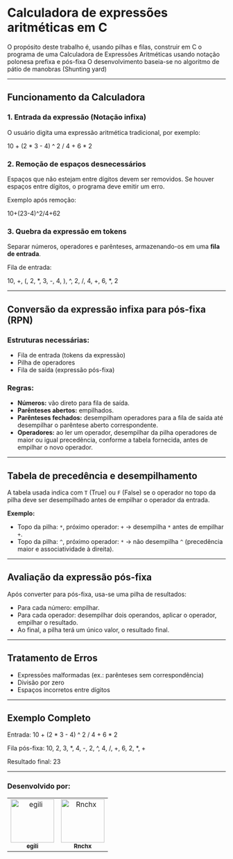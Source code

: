 # Calculadora de expressões aritméticas em C
O propósito deste trabalho é, usando pilhas e filas, construir em C o programa de uma Calculadora de Expressões Aritméticas usando notação polonesa prefixa e pós-fixa
O desenvolvimento baseia-se no algoritmo de pátio de manobras (Shunting yard)

---

## Funcionamento da Calculadora

### 1. Entrada da expressão (Notação infixa)
O usuário digita uma expressão aritmética tradicional, por exemplo:

10 + (2 * 3 - 4) ^ 2 / 4 + 6 * 2


### 2. Remoção de espaços desnecessários
Espaços que não estejam entre dígitos devem ser removidos. Se houver espaços entre dígitos, o programa deve emitir um erro.

Exemplo após remoção:

10+(23-4)^2/4+62

### 3. Quebra da expressão em tokens
Separar números, operadores e parênteses, armazenando-os em uma **fila de entrada**.

Fila de entrada:

10, +, (, 2, *, 3, -, 4, ), ^, 2, /, 4, +, 6, *, 2

---

## Conversão da expressão infixa para pós-fixa (RPN)

### Estruturas necessárias:
- Fila de entrada (tokens da expressão)
- Pilha de operadores
- Fila de saída (expressão pós-fixa)

### Regras:
- **Números:** vão direto para fila de saída.
- **Parênteses abertos:** empilhados.
- **Parênteses fechados:** desempilham operadores para a fila de saída até desempilhar o parêntese aberto correspondente.
- **Operadores:** ao ler um operador, desempilhar da pilha operadores de maior ou igual precedência, conforme a tabela fornecida, antes de empilhar o novo operador.

---

## Tabela de precedência e desempilhamento

A tabela usada indica com `T` (True) ou `F` (False) se o operador no topo da pilha deve ser desempilhado antes de empilhar o operador da entrada.

**Exemplo:**
- Topo da pilha: `*`, próximo operador: `+` → desempilha `*` antes de empilhar `+`.
- Topo da pilha: `^`, próximo operador: `*` → não desempilha `^` (precedência maior e associatividade à direita).

---

## Avaliação da expressão pós-fixa

Após converter para pós-fixa, usa-se uma pilha de resultados:

- Para cada número: empilhar.
- Para cada operador: desempilhar dois operandos, aplicar o operador, empilhar o resultado.
- Ao final, a pilha terá um único valor, o resultado final.

---

## Tratamento de Erros
- Expressões malformadas (ex.: parênteses sem correspondência)
- Divisão por zero
- Espaços incorretos entre dígitos

---

## Exemplo Completo

Entrada:
10 + (2 * 3 - 4) ^ 2 / 4 + 6 * 2

Fila pós-fixa:
10, 2, 3, *, 4, -, 2, ^, 4, /, +, 6, 2, *, +

Resultado final:
23





<hr/>
<h3>Desenvolvido por:</h3>

<table>
  <tr>
        <td align="center">
            <a href="https://github.com/egili">
                <img src="https://avatars.githubusercontent.com/u/79612701?v=4" width="100px;" alt="egili"/>
                <br>
                <sub>
                    <b>egili</b>
                </sub>
            </a>
        </td>
        <td align="center">
            <a href="https://github.com/Rnchx">
                <img src="https://avatars.githubusercontent.com/u/123501793?v=4" width="100px;" alt="Rnchx"/>
                <br>
                <sub>
                    <b>Rnchx</b>
                </sub>
            </a>
        </td>
    </tr>
</table>

